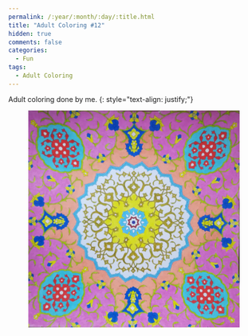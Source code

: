 ```yaml
---
permalink: /:year/:month/:day/:title.html
title: "Adult Coloring #12"
hidden: true
comments: false
categories:
  - Fun
tags:
  - Adult Coloring
---
```


Adult coloring done by me.
{: style="text-align: justify;"}
<br>

<figure>
    <a href="/assets/fun/2018/12/19/IMG_20181219_234212.jpg"><img src="/assets/fun/2018/12/19/IMG_20181219_234212.jpg"></a>
</figure>
